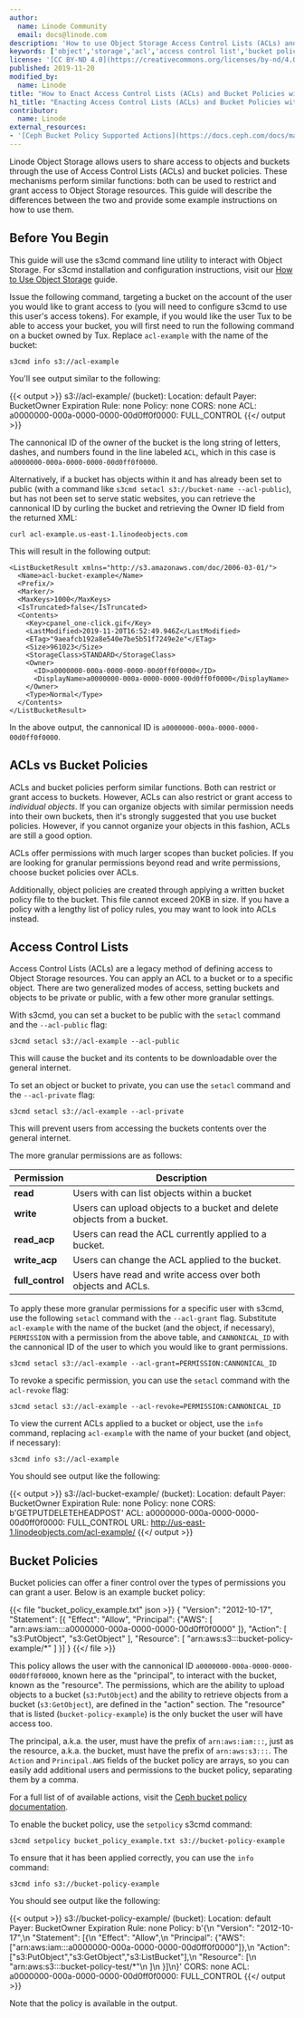 ```yaml
---
author:
  name: Linode Community
  email: docs@linode.com
description: 'How to use Object Storage Access Control Lists (ACLs) and Bucket Policies to govern access to buckets and objects.'
keywords: ['object','storage','acl','access control list','bucket policy','bucket policies']
license: '[CC BY-ND 4.0](https://creativecommons.org/licenses/by-nd/4.0)'
published: 2019-11-20
modified_by:
  name: Linode
title: "How to Enact Access Control Lists (ACLs) and Bucket Policies with Linode Object Storage"
h1_title: "Enacting Access Control Lists (ACLs) and Bucket Policies with Linode Object Storage"
contributor:
  name: Linode
external_resources:
- '[Ceph Bucket Policy Supported Actions](https://docs.ceph.com/docs/master/radosgw/bucketpolicy/#limitations)'
---
```


Linode Object Storage allows users to share access to objects and buckets through the use of Access Control Lists (ACLs) and bucket policies. These mechanisms perform similar functions: both can be used to restrict and grant access to Object Storage resources. This guide will describe the differences between the two and provide some example instructions on how to use them.

## Before You Begin

This guide will use the s3cmd command line utility to interact with Object Storage. For s3cmd installation and configuration instructions, visit our [How to Use Object Storage](https://www.linode.com/docs/platform/object-storage/how-to-use-object-storage/#install-and-configure-s3cmd) guide.

Issue the following command, targeting a bucket on the account of the user you would like to grant access to (you will need to configure s3cmd to use this user's access tokens). For example, if you would like the user Tux to be able to access your bucket, you will first need to run the following command on a bucket owned by Tux. Replace `acl-example` with the name of the bucket:

    s3cmd info s3://acl-example

You'll see output similar to the following:

{{< output >}}
s3://acl-example/ (bucket):
   Location:  default
   Payer:     BucketOwner
   Expiration Rule: none
   Policy:    none
   CORS:      none
   ACL:       a0000000-000a-0000-0000-00d0ff0f0000: FULL_CONTROL
{{</ output >}}

The cannonical ID of the owner of the bucket is the long string of letters, dashes, and numbers found in the line labeled `ACL`, which in this case is `a0000000-000a-0000-0000-00d0ff0f0000`.

Alternatively, if a bucket has objects within it and has already been set to public (with a command like `s3cmd setacl s3://bucket-name --acl-public`), but has not been set to serve static websites, you can retrieve the cannonical ID by curling the bucket and retrieving the Owner ID field from the returned XML:

    curl acl-example.us-east-1.linodeobjects.com

This will result in the following output:

    <ListBucketResult xmlns="http://s3.amazonaws.com/doc/2006-03-01/">
      <Name>acl-bucket-example</Name>
      <Prefix/>
      <Marker/>
      <MaxKeys>1000</MaxKeys>
      <IsTruncated>false</IsTruncated>
      <Contents>
        <Key>cpanel_one-click.gif</Key>
        <LastModified>2019-11-20T16:52:49.946Z</LastModified>
        <ETag>"9aeafcb192a8e540e7be5b51f7249e2e"</ETag>
        <Size>961023</Size>
        <StorageClass>STANDARD</StorageClass>
        <Owner>
          <ID>a0000000-000a-0000-0000-00d0ff0f0000</ID>
          <DisplayName>a0000000-000a-0000-0000-00d0ff0f0000</DisplayName>
        </Owner>
        <Type>Normal</Type>
      </Contents>
    </ListBucketResult>

In the above output, the cannonical ID is `a0000000-000a-0000-0000-00d0ff0f0000`.

## ACLs vs Bucket Policies

ACLs and bucket policies perform similar functions. Both can restrict or grant access to buckets. However, ACLs can also restrict or grant access to *individual objects*. If you can organize objects with similar permission needs into their own buckets, then it's strongly suggested that you use bucket policies. However, if you cannot organize your objects in this fashion, ACLs are still a good option.

ACLs offer permissions with much larger scopes than bucket policies. If you are looking for granular permissions beyond read and write permissions, choose bucket policies over ACLs.

Additionally, object policies are created through applying a written bucket policy file to the bucket. This file cannot exceed 20KB in size. If you have a policy with a lengthy list of policy rules, you may want to look into ACLs instead.

## Access Control Lists

Access Control Lists (ACLs) are a legacy method of defining access to Object Storage resources. You can apply an ACL to a bucket or to a specific object. There are two generalized modes of access, setting buckets and objects to be private or public, with a few other more granular settings.

With s3cmd, you can set a bucket to be public with the `setacl` command and the `--acl-public` flag:

    s3cmd setacl s3://acl-example --acl-public

This will cause the bucket and its contents to be downloadable over the general internet.

To set an object or bucket to private, you can use the `setacl` command and the `--acl-private` flag:

    s3cmd setacl s3://acl-example --acl-private

This will prevent users from accessing the buckets contents over the general internet.

The more granular permissions are as follows:

|Permission|Description|
|-----|-----------|
|**read**| Users with can list objects within a bucket|
|**write**| Users can upload objects to a bucket and delete objects from a bucket.|
|**read_acp**| Users can read the ACL currently applied to a bucket.|
|**write_acp**| Users can change the ACL applied to the bucket.|
|**full_control**| Users have read and write access over both objects and ACLs.|

To apply these more granular permissions for a specific user with s3cmd, use the following `setacl` command with the `--acl-grant` flag. Substitute `acl-example` with the name of the bucket (and the object, if necessary), `PERMISSION` with a permission from the above table, and `CANNONICAL_ID` with the cannonical ID of the user to which you would like to grant permissions.

    s3cmd setacl s3://acl-example --acl-grant=PERMISSION:CANNONICAL_ID

To revoke a specific permission, you can use the `setacl` command with the `acl-revoke` flag:

    s3cmd setacl s3://acl-example --acl-revoke=PERMISSION:CANNONICAL_ID

To view the current ACLs applied to a bucket or object, use the `info` command, replacing `acl-example` with the name of your bucket (and object, if necessary):

    s3cmd info s3://acl-example

You should see output like the following:

{{< output >}}
s3://acl-bucket-example/ (bucket):
   Location:  default
   Payer:     BucketOwner
   Expiration Rule: none
   Policy:    none
   CORS:      b'<CORSConfiguration xmlns="http://s3.amazonaws.com/doc/2006-03-01/"><CORSRule><AllowedMethod>GET</AllowedMethod><AllowedMethod>PUT</AllowedMethod><AllowedMethod>DELETE</AllowedMethod><AllowedMethod>HEAD</AllowedMethod><AllowedMethod>POST</AllowedMethod><AllowedOrigin>*</AllowedOrigin><AllowedHeader>*</AllowedHeader></CORSRule></CORSConfiguration>'
   ACL:       a0000000-000a-0000-0000-00d0ff0f0000: FULL_CONTROL
   URL:       http://us-east-1.linodeobjects.com/acl-example/
{{</ output >}}

## Bucket Policies

Bucket policies can offer a finer control over the types of permissions you can grant a user. Below is an example bucket policy:

{{< file "bucket_policy_example.txt" json >}}
{
  "Version": "2012-10-17",
  "Statement": [{
    "Effect": "Allow",
    "Principal": {"AWS": [
      "arn:aws:iam:::a0000000-000a-0000-0000-00d0ff0f0000"
    ]},
    "Action": [
      "s3:PutObject",
      "s3:GetObject"
    ],
    "Resource": [
      "arn:aws:s3:::bucket-policy-example/*"
    ]
  }]
}
{{</ file >}}

This policy allows the user with the cannonical ID `a0000000-000a-0000-0000-00d0ff0f0000`, known here as the "principal", to interact with the bucket, known as the "resource". The permissions, which are the ability to upload objects to a bucket (`s3:PutObject`) and the ability to retrieve objects from a bucket (`s3:GetObject`), are defined in the "action" section. The "resource" that is listed (`bucket-policy-example`) is the only bucket the user will have access too.

The principal, a.k.a. the user, must have the prefix of `arn:aws:iam:::`, just as the resource, a.k.a. the bucket, must have the prefix of `arn:aws:s3:::`. The `Action` and `Principal.AWS` fields of the bucket policy are arrays, so you can easily add additional users and permissions to the bucket policy, separating them by a comma.

For a full list of of available actions, visit the [Ceph bucket policy documentation](https://docs.ceph.com/docs/master/radosgw/bucketpolicy/#limitations).

To enable the bucket policy, use the `setpolicy` s3cmd command:

    s3cmd setpolicy bucket_policy_example.txt s3://bucket-policy-example

To ensure that it has been applied correctly, you can use the `info` command:

    s3cmd info s3://bucket-policy-example

You should see output like the following:

{{< output >}}
s3://bucket-policy-example/ (bucket):
   Location:  default
   Payer:     BucketOwner
   Expiration Rule: none
   Policy:    b'{\n  "Version": "2012-10-17",\n  "Statement": [{\n    "Effect": "Allow",\n    "Principal": {"AWS": ["arn:aws:iam:::a0000000-000a-0000-0000-00d0ff0f0000"]},\n    "Action": ["s3:PutObject","s3:GetObject","s3:ListBucket"],\n    "Resource": [\n      "arn:aws:s3:::bucket-policy-test/*"\n    ]\n  }]\n}'
   CORS:      none
   ACL:       a0000000-000a-0000-0000-00d0ff0f0000: FULL_CONTROL
{{</ output >}}

Note that the policy is available in the output.


